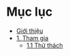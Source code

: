 # Mục lục

* [Giới thiệu](README.md)
* [1. Tham gia](doc/Tham_gia.md)
  * [1.1 Thử thách](doc/Thu_thach.md)

